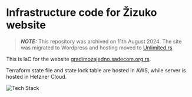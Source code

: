 # Infrastructure code for Žizuko website

> **_NOTE:_**  This repository was archived on 11th August 2024. The site was migrated to Wordpress and hosting moved to [Unlimited.rs](https://unlimited.rs/).

This is IaC for the website [gradimozajedno.sadecom.org.rs](https://gradimozajedno.sadecom.org.rs).

Terraform state file and state lock table are hosted in AWS, while server is hosted in Hetzner Cloud.

<img align="center" src="https://github-readme-tech-stack.vercel.app/api/cards?title=Tech%20Stack&align=center&titleAlign=center&showBorder=false&lineCount=3&theme=github_dark&hideBg=true&line1=Terraform,Terraform,7B42BC;AmazonAWS,AWS,232F3E;Hetzner,Hetzner,D50C2D;&line2=Ubuntu,Ubuntu,E95420;NGINX,NGINX,009639;LetsEncrypt,Let's%20Encrypt,003A70;&line3=.NET,.NET,512BD4;MicrosoftSQLServer,MS%20SQL%20Server,CC2927;Umbraco,Umbraco,3544B1;" alt="Tech Stack" />
